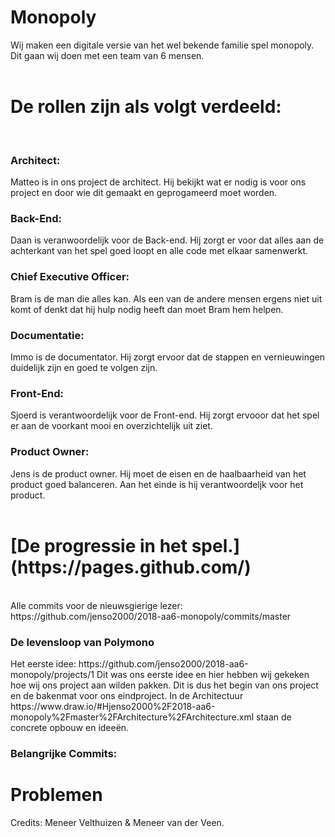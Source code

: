 # Monopoly 

Wij maken een digitale versie van het wel bekende familie spel monopoly. <br>
Dit gaan wij doen met een team van 6 mensen. <br>
<br>
# De rollen zijn als volgt verdeeld: <br>
<br>
<H3> Architect: </H3> Matteo is in ons project de architect. Hij bekijkt wat er nodig is voor ons project en door wie dit gemaakt en geprogameerd moet worden. <br>

<H3>Back-End:</H3> Daan is veranwoordelijk voor de Back-end. Hij zorgt er voor dat alles aan de achterkant van het spel goed loopt en alle code met elkaar samenwerkt. <br>

<H3>Chief Executive Officer:</H3> Bram is de man die alles kan. Als een van de andere mensen ergens niet uit komt of denkt dat hij hulp nodig heeft dan moet Bram hem helpen. <br>

<H3>Documentatie:</H3> Immo is de documentator. Hij zorgt ervoor dat de stappen en vernieuwingen duidelijk zijn en goed te volgen zijn.

<H3>Front-End:</H3> Sjoerd is verantwoordelijk voor de Front-end. Hij zorgt ervooor dat het spel er aan de voorkant mooi en overzichtelijk uit ziet. <br>

<H3>Product Owner:</H3> Jens is de product owner. Hij moet de eisen en de haalbaarheid van het product goed balanceren. Aan het einde is hij verantwoordeljk voor het product. <br>


<br>
<H1> [De progressie in het spel.](https://pages.github.com/) </H1> <br> 
Alle commits voor de nieuwsgierige lezer: <br> https://github.com/jenso2000/2018-aa6-monopoly/commits/master<br>
<h3>De levensloop van Polymono </h3>
Het eerste idee: https://github.com/jenso2000/2018-aa6-monopoly/projects/1 
Dit was ons eerste idee en hier hebben wij gekeken hoe wij ons project aan wilden pakken. Dit is dus het begin van ons project en de bakenmat voor ons eindproject. In de Architectuur https://www.draw.io/#Hjenso2000%2F2018-aa6-monopoly%2Fmaster%2FArchitecture%2FArchitecture.xml staan de concrete opbouw en ideeën. <br>
<h3>Belangrijke Commits: </h3>

<h1> Problemen </H1>
Credits: Meneer Velthuizen & Meneer van der Veen. <br>
